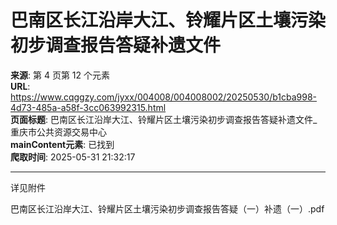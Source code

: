 # 巴南区长江沿岸大江、铃耀片区土壤污染初步调查报告答疑补遗文件

**来源**: 第 4 页第 12 个元素  
**URL**: https://www.cqggzy.com/jyxx/004008/004008002/20250530/b1cba998-4d73-485a-a58f-3cc063992315.html  
**页面标题**: 巴南区长江沿岸大江、铃耀片区土壤污染初步调查报告答疑补遗文件_重庆市公共资源交易中心  
**mainContent元素**: 已找到  
**爬取时间**: 2025-05-31 21:32:17

---

详见附件  
  
  
巴南区长江沿岸大江、铃耀片区土壤污染初步调查报告答疑（一）补遗（一）.pdf    


